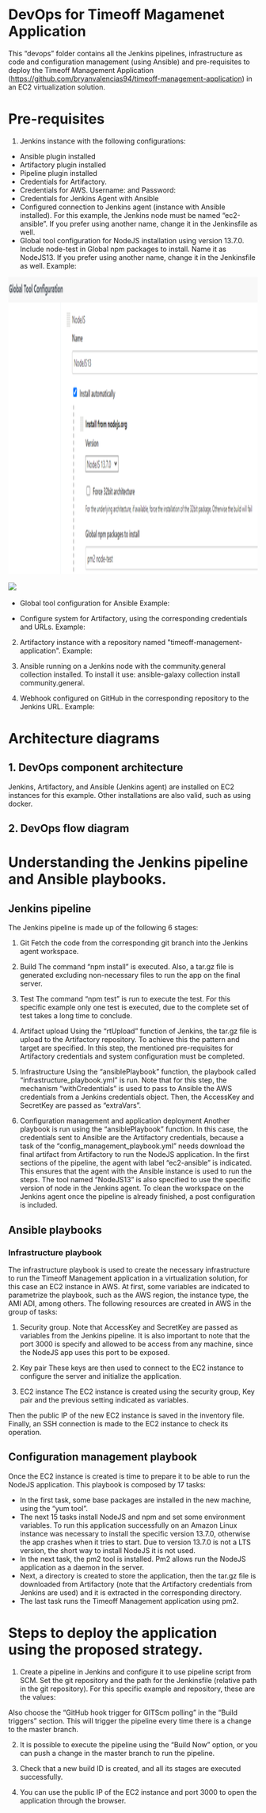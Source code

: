 # DevOps for Timeoff Magamenet Application

This “devops” folder contains all the Jenkins pipelines, infrastructure as code and configuration management (using Ansible) and pre-requisites to deploy the Timeoff Management Application (https://github.com/bryanvalencias94/timeoff-management-application) in an EC2 virtualization solution.

# Pre-requisites

1. Jenkins instance with the following configurations:

- Ansible plugin installed 
- Artifactory plugin installed
- Pipeline plugin installed
- Credentials for Artifactory.
- Credentials for AWS. Username: <AccessKey> and Password: <SecretKey>
- Credentials for Jenkins Agent with Ansible
- Configured connection to Jenkins agent (instance with Ansible installed). For this example, the Jenkins node must be named “ec2-ansible”. If you prefer using another name, change it in the Jenkinsfile as well.
- Global tool configuration for NodeJS installation using version 13.7.0. Include node-test in Global npm packages to install. Name it as NodeJS13. If you prefer using another name, change it in the Jenkinsfile as well.
Example:
<p align="center">
  <a href="https://github.com/bryanvalencias94/timeoff-management-application">
    <img src="images/NodeJSGlobalToolJenkins.png" alt="NodeJSGlobalToolJenkins" width="700" height="600">
  </a>
</p>

![](https://github.com/bryanvalencias94/timeoff-management-application/images/NodeJSGlobalToolJenkins.png)
- Global tool configuration for Ansible
Example:
 
- Configure system for Artifactory, using the corresponding credentials and URLs.
Example:
 
2. Artifactory instance with a repository named "timeoff-management-application".
Example:
 

3. Ansible running on a Jenkins node with the community.general collection installed. To install it use: 
ansible-galaxy collection install community.general. 

4. Webhook configured on GitHub in the corresponding repository to the Jenkins URL.
Example:
 

# Architecture diagrams
## 1. DevOps component architecture
Jenkins, Artifactory, and Ansible (Jenkins agent) are installed on EC2 instances for this example. Other installations are also valid, such as using docker.
 

## 2. DevOps flow diagram
 

# Understanding the Jenkins pipeline and Ansible playbooks.
## Jenkins pipeline
The Jenkins pipeline is made up of the following 6 stages:
1.	Git
Fetch the code from the corresponding git branch into the Jenkins agent workspace.

2.	Build
The command “npm install” is executed. Also, a tar.gz file is generated excluding non-necessary files to run the app on the final server.

3.	Test
The command “npm test” is run to execute the test. For this specific example only one test is executed, due to the complete set of test takes a long time to conclude.

4.	Artifact upload
Using the “rtUpload” function of Jenkins, the tar.gz file is upload to the Artifactory repository. To achieve this the pattern and target are specified. In this step, the mentioned pre-requisites for Artifactory credentials and system configuration must be completed.

5.	Infrastructure
Using the “ansiblePlaybook” function, the playbook  called “infrastructure_playbook.yml” is run. Note that for this step, the mechanism “withCredentials” is used to pass to Ansible the AWS credentials from a Jenkins credentials object. Then, the AccessKey and SecretKey are passed as “extraVars”.

6.	Configuration management and application deployment
Another playbook is run using the “ansiblePlaybook” function. In this case, the credentials sent to Ansible are the Artifactory credentials, because a task of the “config_management_playbook.yml” needs download the final artifact from Artifactory to run the NodeJS application.
In the first sections of the pipeline, the agent with label “ec2-ansible” is indicated. This ensures that the agent with the Ansible instance is used to run the steps. The tool named “NodeJS13” is also specified to use the specific version of node in the Jenkins agent.
To clean the workspace on the Jenkins agent once the pipeline is already finished, a post configuration is included. 
## Ansible playbooks
### Infrastructure playbook
The infrastructure playbook is used to create the necessary infrastructure to run the Timeoff Management application in a virtualization solution, for this case an EC2 instance in AWS. At first, some variables are indicated to parametrize the playbook, such as the AWS region, the instance type, the AMI ADI, among others.
The following resources are created in AWS in the group of tasks:
1.	Security group.
Note that AccessKey and SecretKey are passed as variables from the Jenkins pipeline. It is also important to note that the port 3000 is specify and allowed to be access from any machine, since the NodeJS app uses this port to be exposed.

2.	Key pair
These keys are then used to connect to the EC2 instance to configure the server and initialize the application.

3.	EC2 instance
The EC2 instance is created using the security group, Key pair and the previous setting indicated as variables.

Then the public  IP of the new EC2 instance is saved in the inventory file. Finally, an SSH connection is made to the EC2 instance to check its operation.
## Configuration management playbook
Once the EC2 instance is created is time to prepare it to be able to run the NodeJS application. This playbook is composed by 17 tasks:
-	In the first task, some base packages are installed in the new machine, using the “yum tool”.
-	The next 15 tasks install NodeJS and npm and set some environment variables. To run this application successfully on an Amazon Linux instance was necessary to install the specific version 13.7.0, otherwise the app crashes when it tries to start. Due to version 13.7.0 is not a LTS version, the short way to install NodeJS it is not used.
-	In the next task, the pm2 tool is installed. Pm2 allows run the NodeJS application as a daemon in the server.
-	Next, a directory is created to store the application, then the tar.gz file is downloaded from Artifactory (note that the Artifactory credentials from Jenkins are used) and it is extracted in the corresponding directory.
-	The last task runs the Timeoff Management application using pm2.

# Steps to deploy the application using the proposed strategy.
1.	Create a pipeline in Jenkins and configure it to use pipeline script from SCM. Set the git repository and the path for the Jenkinsfile (relative path in the git repository). For this specific example and repository, these are the values:

 
 

Also choose the “GitHub hook trigger for GITScm polling” in the “Build triggers” section. This will trigger the pipeline every time there is a change to the master branch.

2.	It is possible to execute the pipeline using the “Build Now” option, or you can push a change in the master branch to run the pipeline.

3.	Check that a new build ID is created, and all its stages are executed successfully.

 

4.	You can use the public IP of the EC2 instance and port 3000 to open the application through the browser.




